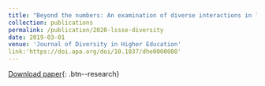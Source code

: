 ```yaml
---
title: "Beyond the numbers: An examination of diverse interactions in law school"
collection: publications
permalink: /publication/2020-lssse-diversity
date: 2019-03-01
venue: 'Journal of Diversity in Higher Education'
link:'https://doi.apa.org/doi/10.1037/dhe0000080'
---
```

[Download paper](https://lssse.indiana.edu/wp-content/uploads/2019/04/2019-Journal-of-Diversity-in-Higher-Education.pdf){: .btn--research}